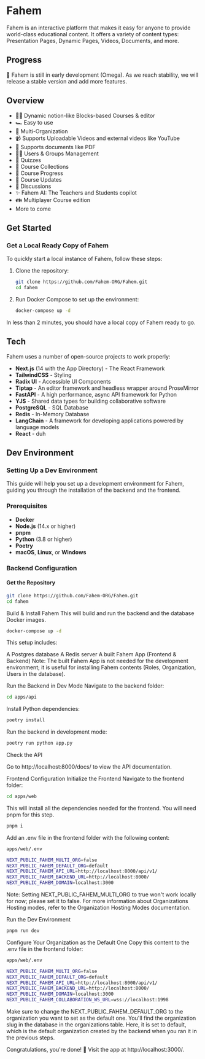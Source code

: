 # Fahem

Fahem is an interactive platform that makes it easy for anyone to provide world-class educational content. It offers a variety of content types: Presentation Pages, Dynamic Pages, Videos, Documents, and more.

## Progress

🚧 Fahem is still in early development (Omega). As we reach stability, we will release a stable version and add more features.

## Overview

- 📄✨ Dynamic notion-like Blocks-based Courses & editor
- 🏎️ Easy to use
- 👥 Multi-Organization
- 📹 Supports Uploadable Videos and external videos like YouTube
- 📄 Supports documents like PDF
- 👨‍🎓 Users & Groups Management
- 🙋 Quizzes
- 🍱 Course Collections
- 👟 Course Progress
- 🛜 Course Updates
- 💬 Discussions
- ✨ Fahem AI: The Teachers and Students copilot
- 👪 Multiplayer Course edition
- More to come

## Get Started

### Get a Local Ready Copy of Fahem

To quickly start a local instance of Fahem, follow these steps:

1. Clone the repository:
    ```sh
    git clone https://github.com/Fahem-ORG/Fahem.git
    cd fahem
    ```

2. Run Docker Compose to set up the environment:
    ```sh
    docker-compose up -d
    ```

In less than 2 minutes, you should have a local copy of Fahem ready to go.

## Tech

Fahem uses a number of open-source projects to work properly:

- **Next.js** (14 with the App Directory) - The React Framework
- **TailwindCSS** - Styling
- **Radix UI** - Accessible UI Components
- **Tiptap** - An editor framework and headless wrapper around ProseMirror
- **FastAPI** - A high performance, async API framework for Python
- **YJS** - Shared data types for building collaborative software
- **PostgreSQL** - SQL Database
- **Redis** - In-Memory Database
- **LangChain** - A framework for developing applications powered by language models
- **React** - duh


## Dev Environment

### Setting Up a Dev Environment

This guide will help you set up a development environment for Fahem, guiding you through the installation of the backend and the frontend.

### Prerequisites

- **Docker**
- **Node.js** (14.x or higher)
- **pnpm**
- **Python** (3.8 or higher)
- **Poetry**
- **macOS**, **Linux**, or **Windows**

### Backend Configuration

#### Get the Repository

```sh
git clone https://github.com/Fahem-ORG/Fahem.git
cd fahem
```
Build & Install Fahem
This will build and run the backend and the database Docker images.


```sh
docker-compose up -d
```

This setup includes:

A Postgres database
A Redis server
A built Fahem App (Frontend & Backend)
Note: The built Fahem App is not needed for the development environment; it is useful for installing Fahem contents (Roles, Organization, Users in the database).

Run the Backend in Dev Mode
Navigate to the backend folder:

```sh
cd apps/api
```
Install Python dependencies:

```sh
poetry install
```
Run the backend in development mode:
```sh
poetry run python app.py
```

Check the API

Go to http://localhost:8000/docs/ to view the API documentation.

Frontend Configuration
Initialize the Frontend
Navigate to the frontend folder:


```sh
cd apps/web
```
This will install all the dependencies needed for the frontend. You will need pnpm for this step.

```sh
pnpm i
```
Add an .env file in the frontend folder with the following content:
```sh
apps/web/.env

NEXT_PUBLIC_FAHEM_MULTI_ORG=false
NEXT_PUBLIC_FAHEM_DEFAULT_ORG=default
NEXT_PUBLIC_FAHEM_API_URL=http://localhost:8000/api/v1/
NEXT_PUBLIC_FAHEM_BACKEND_URL=http://localhost:8000/
NEXT_PUBLIC_FAHEM_DOMAIN=localhost:3000
```
Note: Setting NEXT_PUBLIC_FAHEM_MULTI_ORG to true won't work locally for now; please set it to false. For more information about Organizations Hosting modes, refer to the Organization Hosting Modes documentation.

Run the Dev Environment
```sh
pnpm run dev
```
Configure Your Organization as the Default One
Copy this content to the .env file in the frontend folder:
```sh
apps/web/.env

NEXT_PUBLIC_FAHEM_MULTI_ORG=false
NEXT_PUBLIC_FAHEM_DEFAULT_ORG=default
NEXT_PUBLIC_FAHEM_API_URL=http://localhost:8000/api/v1/
NEXT_PUBLIC_FAHEM_BACKEND_URL=http://localhost:8000/
NEXT_PUBLIC_FAHEM_DOMAIN=localhost:3000
NEXT_PUBLIC_FAHEM_COLLABORATION_WS_URL=wss://localhost:1998
```
Make sure to change the NEXT_PUBLIC_FAHEM_DEFAULT_ORG to the organization you want to set as the default one. You'll find the organization slug in the database in the organizations table. Here, it is set to default, which is the default organization created by the backend when you ran it in the previous steps.

Congratulations, you're done! 🎉
Visit the app at http://localhost:3000/.
